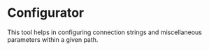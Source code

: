 # Configurator
This tool helps in configuring connection strings and miscellaneous parameters within a given path.
